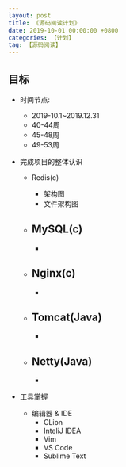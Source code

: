 ```yaml
---
layout: post
title: 《源码阅读计划》
date: 2019-10-01 00:00:00 +0800
categories: 【计划】
tag: 【源码阅读】
---
```



## 目标

- 时间节点: 
	- 2019-10.1~2019.12.31
	- 40-44周
	- 45-48周
	- 49-53周

- 完成项目的整体认识
	- Redis(c)
		- 架构图
		- 文件架构图
		
	- MySQL(c)
		-
		-	
	- Nginx(c)
		-
		-  
	- Tomcat(Java)
		-
		- 
	- Netty(Java)
		-
		- 

- 工具掌握
	- 编辑器 & IDE
		- CLion
		- InteliJ IDEA
		- Vim
		- VS Code
		- Sublime Text 


